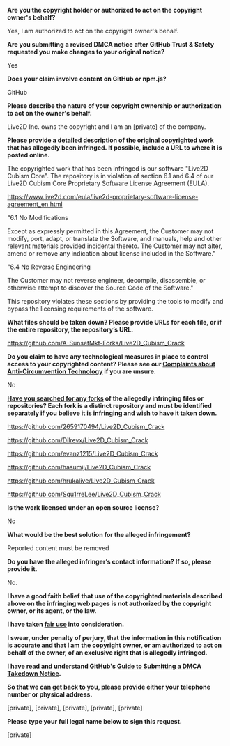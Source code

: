 **Are you the copyright holder or authorized to act on the copyright owner's behalf?**

Yes, I am authorized to act on the copyright owner's behalf.

**Are you submitting a revised DMCA notice after GitHub Trust & Safety requested you make changes to your original notice?**

Yes

**Does your claim involve content on GitHub or npm.js?**

GitHub

**Please describe the nature of your copyright ownership or authorization to act on the owner's behalf.**

Live2D Inc. owns the copyright and I am an [private] of the company.

**Please provide a detailed description of the original copyrighted work that has allegedly been infringed. If possible, include a URL to where it is posted online.**

The copyrighted work that has been infringed is our software "Live2D Cubism Core". The repository is in violation of section 6.1 and 6.4 of our Live2D Cubism Core Proprietary Software License Agreement (EULA).

https://www.live2d.com/eula/live2d-proprietary-software-license-agreement_en.html

"6.1 No Modifications

Except as expressly permitted in this Agreement, the Customer may not modify, port, adapt, or translate the Software, and manuals, help and other relevant materials provided incidental thereto. The Customer may not alter, amend or remove any indication about license included in the Software."

"6.4 No Reverse Engineering

The Customer may not reverse engineer, decompile, disassemble, or otherwise attempt to discover the Source Code of the Software."


This repository violates these sections by providing the tools to modify and bypass the licensing requirements of the software.

**What files should be taken down? Please provide URLs for each file, or if the entire repository, the repository’s URL.**

https://github.com/A-SunsetMkt-Forks/Live2D_Cubism_Crack

**Do you claim to have any technological measures in place to control access to your copyrighted content? Please see our <a href="https://docs.github.com/articles/guide-to-submitting-a-dmca-takedown-notice#complaints-about-anti-circumvention-technology">Complaints about Anti-Circumvention Technology</a> if you are unsure.**

No

**<a href="https://docs.github.com/articles/dmca-takedown-policy#b-what-about-forks-or-whats-a-fork">Have you searched for any forks</a> of the allegedly infringing files or repositories? Each fork is a distinct repository and must be identified separately if you believe it is infringing and wish to have it taken down.**

https://github.com/2659170494/Live2D_Cubism_Crack

https://github.com/Dilrevx/Live2D_Cubism_Crack

https://github.com/evanz1215/Live2D_Cubism_Crack

https://github.com/hasumij/Live2D_Cubism_Crack

https://github.com/hrukalive/Live2D_Cubism_Crack

https://github.com/Squ1rreLee/Live2D_Cubism_Crack

**Is the work licensed under an open source license?**

No

**What would be the best solution for the alleged infringement?**

Reported content must be removed

**Do you have the alleged infringer’s contact information? If so, please provide it.**

No.

**I have a good faith belief that use of the copyrighted materials described above on the infringing web pages is not authorized by the copyright owner, or its agent, or the law.**

**I have taken <a href="https://www.lumendatabase.org/topics/22">fair use</a> into consideration.**

**I swear, under penalty of perjury, that the information in this notification is accurate and that I am the copyright owner, or am authorized to act on behalf of the owner, of an exclusive right that is allegedly infringed.**

**I have read and understand GitHub's <a href="https://docs.github.com/articles/guide-to-submitting-a-dmca-takedown-notice/">Guide to Submitting a DMCA Takedown Notice</a>.**

**So that we can get back to you, please provide either your telephone number or physical address.**

[private], [private], [private], [private], [private]

**Please type your full legal name below to sign this request.**

[private]
